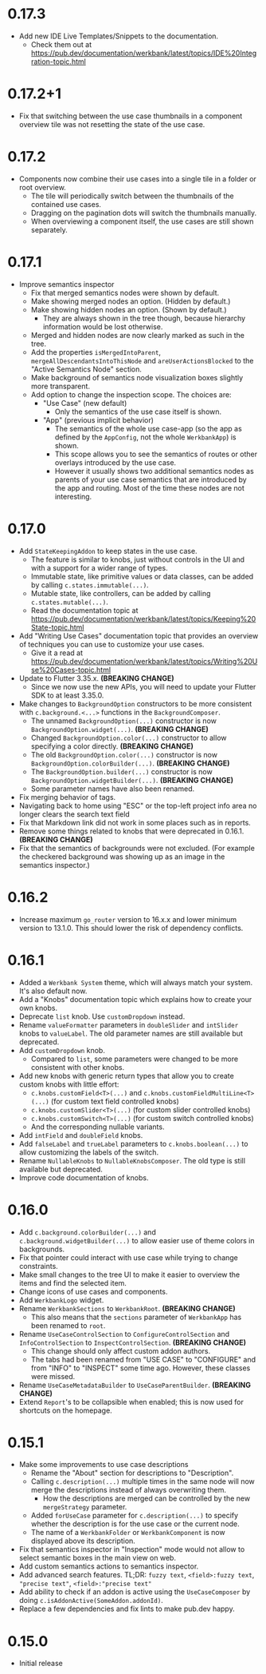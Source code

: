 # 0.17.3
- Add new IDE Live Templates/Snippets to the documentation.
  - Check them out at https://pub.dev/documentation/werkbank/latest/topics/IDE%20Integration-topic.html

# 0.17.2+1
- Fix that switching between the use case thumbnails in a component overview tile was not resetting the state of the use case.

# 0.17.2
- Components now combine their use cases into a single tile in a folder or root overview.
  - The tile will periodically switch between the thumbnails of the contained use cases.
  - Dragging on the pagination dots will switch the thumbnails manually.
  - When overviewing a component itself, the use cases are still shown separately.

# 0.17.1
- Improve semantics inspector
  - Fix that merged semantics nodes were shown by default.
  - Make showing merged nodes an option. (Hidden by default.)
  - Make showing hidden nodes an option. (Shown by default.)
    - They are always shown in the tree though, because hierarchy information would be lost otherwise.
  - Merged and hidden nodes are now clearly marked as such in the tree.
  - Add the properties `isMergedIntoParent`, `mergeAllDescendantsIntoThisNode` and `areUserActionsBlocked` to the "Active Semantics Node" section.
  - Make background of semantics node visualization boxes slightly more transparent.
  - Add option to change the inspection scope. The choices are:
    - "Use Case" (new default)
      - Only the semantics of the use case itself is shown.
    - "App" (previous implicit behavior)
      - The semantics of the whole use case-app (so the app as defined by the `AppConfig`, not the whole `WerkbankApp`) is shown.
      - This scope allows you to see the semantics of routes or other overlays introduced by the use case.
      - However it usually shows two additional semantics nodes as parents of your use case semantics that are introduced by the app and routing. Most of the time these nodes are not interesting.

# 0.17.0
- Add `StateKeepingAddon` to keep states in the use case.
  - The feature is similar to knobs, just without controls in the UI and with a support for a wider range of types.
  - Immutable state, like primitive values or data classes, can be added by calling `c.states.immutable(...)`.
  - Mutable state, like controllers, can be added by calling `c.states.mutable(...)`.
  - Read the documentation topic at https://pub.dev/documentation/werkbank/latest/topics/Keeping%20State-topic.html
- Add "Writing Use Cases" documentation topic that provides an overview of techniques you can use to customize your use cases.
  - Give it a read at https://pub.dev/documentation/werkbank/latest/topics/Writing%20Use%20Cases-topic.html
- Update to Flutter 3.35.x. **(BREAKING CHANGE)**
  - Since we now use the new APIs, you will need to update your Flutter SDK to at least 3.35.0.
- Make changes to `BackgroundOption` constructors to be more consistent with `c.background.<...>` functions in the `BackgroundComposer`.
  - The unnamed `BackgroundOption(...)` constructor is now `BackgroundOption.widget(...)`. **(BREAKING CHANGE)**
  - Changed `BackgroundOption.color(...)` constructor to allow specifying a color directly. **(BREAKING CHANGE)**
  - The old `BackgroundOption.color(...)` constructor is now `BackgroundOption.colorBuilder(...)`. **(BREAKING CHANGE)**
  - The `BackgroundOption.builder(...)` constructor is now `BackgroundOption.widgetBuilder(...)`. **(BREAKING CHANGE)**
  - Some parameter names have also been renamed.
- Fix merging behavior of tags.
- Navigating back to home using "ESC" or the top-left project info area no longer clears the search text field
- Fix that Markdown link did not work in some places such as in reports.
- Remove some things related to knobs that were deprecated in 0.16.1. **(BREAKING CHANGE)**
- Fix that the semantics of backgrounds were not excluded. (For example the checkered background was showing up as an image in the semantics inspector.)

# 0.16.2
- Increase maximum `go_router` version to 16.x.x and lower minimum version to 13.1.0.
  This should lower the risk of dependency conflicts.

# 0.16.1
- Added a `Werkbank System` theme, which will always match your system. It's also default now.
- Add a "Knobs" documentation topic which explains how to create your own knobs.
- Deprecate `list` knob. Use `customDropdown` instead.
- Rename `valueFormatter` parameters in `doubleSlider` and `intSlider` knobs to `valueLabel`.
  The old parameter names are still available but deprecated.
- Add `customDropdown` knob.
  - Compared to `list`, some parameters were changed to be more consistent with other knobs.
- Add new knobs with generic return types that allow you to create custom knobs with little effort:
  - `c.knobs.customField<T>(...)` and `c.knobs.customFieldMultiLine<T>(...)` (for custom text field controlled knobs)
  - `c.knobs.customSlider<T>(...)` (for custom slider controlled knobs)
  - `c.knobs.customSwitch<T>(...)` (for custom switch controlled knobs)
  - And the corresponding nullable variants.
- Add `intField` and `doubleField` knobs.
- Add `falseLabel` and `trueLabel` parameters to `c.knobs.boolean(...)` to allow customizing the labels of the switch.
- Rename `NullableKnobs` to `NullableKnobsComposer`. The old type is still available but deprecated.
- Improve code documentation of knobs.

# 0.16.0
- Add `c.background.colorBuilder(...)` and `c.background.widgetBuilder(...)` to allow easier use of theme colors in backgrounds.
- Fix that pointer could interact with use case while trying to change constraints.
- Make small changes to the tree UI to make it easier to overview the items and find the selected item.
- Change icons of use cases and components.
- Add `WerkbankLogo` widget.
- Rename `WerkbankSections` to `WerkbankRoot`. **(BREAKING CHANGE)**
  - This also means that the `sections` parameter of `WerkbankApp` has been renamed to `root`.
- Rename `UseCaseControlSection` to `ConfigureControlSection` and `InfoControlSection` to `InspectControlSection`. **(BREAKING CHANGE)**
  - This change should only affect custom addon authors.
  - The tabs had been renamed from "USE CASE" to "CONFIGURE" and from "INFO" to "INSPECT" some time ago. However, these classes were missed.
- Rename `UseCaseMetadataBuilder` to `UseCaseParentBuilder`. **(BREAKING CHANGE)**
- Extend `Report`'s to be collapsible when enabled; this is now used for shortcuts on the homepage.

# 0.15.1
- Make some improvements to use case descriptions
  - Rename the "About" section for descriptions to "Description".
  - Calling `c.description(...)` multiple times in the same node will now merge the descriptions instead of always overwriting them.
    - How the descriptions are merged can be controlled by the new `mergeStrategy` parameter.
  - Added `forUseCase` parameter for `c.description(...)` to specify whether the description is for the use case or the current node.
  - The name of a `WerkbankFolder` or `WerkbankComponent` is now displayed above its description.
- Fix that semantics inspector in "Inspection" mode would not allow to select semantic boxes in the main view on web.
- Add custom semantics actions to semantics inspector.
- Add advanced search features. TL;DR: `fuzzy text`, `<field>:fuzzy text`, `"precise text"`, `<field>:"precise text"`
- Add ability to check if an addon is active using the `UseCaseComposer` by doing `c.isAddonActive(SomeAddon.addonId)`.
- Replace a few dependencies and fix lints to make pub.dev happy.

# 0.15.0

- Initial release
